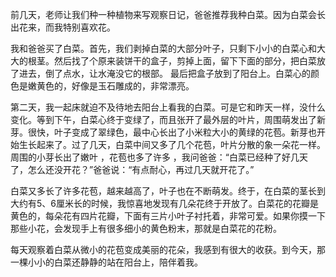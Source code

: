 前几天，老师让我们种一种植物来写观察日记，爸爸推荐我种白菜。因为白菜会长出花来，而我特别喜欢花。

我和爸爸买了白菜。首先，我们剥掉白菜的大部分叶子，只剩下小小的白菜心和大大的根茎。然后找了个原来装饼干的盒子，剪掉上面，留下下面的部分，把白菜放了进去，倒了点水，让水淹没它的根部。 最后把盒子放到了阳台上。白菜心的颜色是嫩黄色的，好像是玉石雕成的，非常漂亮。

第二天，我一起床就迫不及待地去阳台上看我的白菜。可是它和昨天一样，没什么变化。等到下午，白菜心终于变绿了，而且张开了最外层的叶片，周围萌发出了新芽。很快，叶子变成了翠绿色，最中心长出了小米粒大小的黄绿的花苞。新芽也开始生长起来了。过了几天，白菜中间又多了几个花苞，叶片分散的象一朵花一样。周围的小芽长出了嫩叶 ，花苞也多了许多 ，我问爸爸：“白菜已经种了好几天了，怎么还没开花？”爸爸说：“有点耐心，再过几天就开花了。”

白菜又多长了许多花苞，越来越高了，叶子也在不断萌发。终于，在白菜的茎长到大约有5、6厘米长的时候，我惊喜地发现有几朵花终于开放了。白菜花的花瓣是黄色的，每朵花有四片花瓣，下面有三片小叶子衬托着，非常可爱。如果你摸一下那些小花，会发现手上有很多细小的黄色粉末，那就是白菜花的花粉。

每天观察着白菜从微小的花苞变成美丽的花朵，我感到有很大的收获。到今天，那一棵小小的白菜还静静的站在阳台上，陪伴着我。



